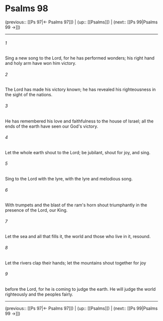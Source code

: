 # Psalms 98

(previous:: [[Ps 97|← Psalms 97]]) | (up:: [[Psalms]]) | (next:: [[Ps 99|Psalms 99 →]])

***


###### 1 
Sing a new song to the Lord, for he has performed wonders; his right hand and holy arm have won him victory. 

###### 2 
The Lord has made his victory known; he has revealed his righteousness in the sight of the nations. 

###### 3 
He has remembered his love and faithfulness to the house of Israel; all the ends of the earth have seen our God's victory. 

###### 4 
Let the whole earth shout to the Lord; be jubilant, shout for joy, and sing. 

###### 5 
Sing to the Lord with the lyre, with the lyre and melodious song. 

###### 6 
With trumpets and the blast of the ram's horn shout triumphantly in the presence of the Lord, our King. 

###### 7 
Let the sea and all that fills it, the world and those who live in it, resound. 

###### 8 
Let the rivers clap their hands; let the mountains shout together for joy 

###### 9 
before the Lord, for he is coming to judge the earth. He will judge the world righteously and the peoples fairly.

***

(previous:: [[Ps 97|← Psalms 97]]) | (up:: [[Psalms]]) | (next:: [[Ps 99|Psalms 99 →]])
